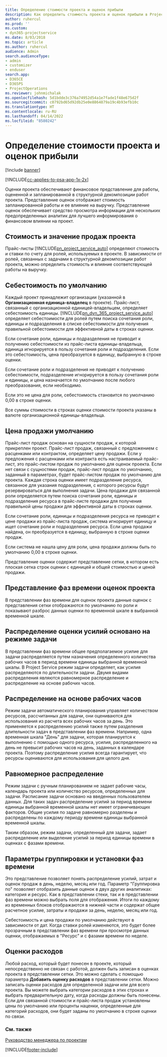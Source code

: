 ```yaml
---
title: Определение стоимости проекта и оценок прибыли
description: Как определить стоимость проекта и оценок прибыли в Project Service
author: ruhercul
ms.prod: ''
ms.custom:
- dyn365-projectservice
ms.date: 8/03/2018
ms.topic: article
ms.author: ruhercul
audience: Admin
search.audienceType:
- admin
- customizer
- enduser
search.app:
- D365CE
- D365PS
- ProjectOperations
ms.reviewer: johnmichalak
ms.openlocfilehash: 5d1bdde3c376a74952d54a1e7fade1f48e675d2f
ms.sourcegitcommit: c0792bd65d92db25e0e8864879a19c4b93efb10c
ms.translationtype: HT
ms.contentlocale: ru-RU
ms.lasthandoff: 04/14/2022
ms.locfileid: "8580242"
---
```

# <a name="determine-project-cost-and-revenue-estimates"></a>Определение стоимости проекта и оценок прибыли 

[!include [banner](../includes/psa-now-project-operations.md)]

[!INCLUDE[cc-applies-to-psa-app-1x-2x](../includes/cc-applies-to-psa-app-1x-2x.md)]

Оценки проекта обеспечивают финансовое представление для работы, оцененной и запланированной в структурной декомпозиции работ проекта. Представление оценок отображает стоимость запланированной работы и ее влияние на выручку. Представление оценок обеспечивает средство просмотра информации для нескольких предопределенных аналитик для лучшего информирования о финансовом влиянии на проект.  
  
## <a name="cost-and-sales-value-of-the-project"></a>Стоимость и значение продаж проекта  
Прайс-листы [!INCLUDE[pn_project_service_auto](../includes/pn-project-service-auto.md)] определяют стоимость и ставки по счету для ролей, используемых в проекте. В зависимости от ролей, связанных с задачами в структурной декомпозиции работ проекта, можно определить стоимость и влияние соответствующей работы на выручку.  
  
## <a name="cost-price-defaulting"></a>Себестоимость по умолчанию  
Каждый проект принадлежит организации (указанной в **Организационная единица-владелец** в проекте). Прайс-лист, связанный с организационной единицей-владельцем, определяет себестоимость единицы. [!INCLUDE[pn_dyn_365_project_service_auto](../includes/pn-dyn-365-project-service-auto.md)] определяет себестоимости для ролей путем поиска сочетания роли, единицы и подразделения в списке себестоимости для получения правильной себестоимости для эффективной даты в строках оценки.  
  
Если сочетание роли, единицы и подразделения не приводит к получению себестоимости из прайс-листа единицы-владельца, единица игнорируется в пользу сочетания роли и подразделения. Если это себестоимость, цена преобразуется в единицу, выбранную в строке оценки.  
  
Если сочетание роли и подразделения не приводят к получению себестоимости, подразделение игнорируется в пользу сочетания роли и единицы, и цена назначается по умолчанию после любого преобразования, если необходимо.  
  
 Если это не цена для роли, себестоимость становится по умолчанию 0,00 в строке оценки.  
  
 Все суммы стоимости в строках оценки стоимости проекта указаны в валюте организационной единицы-владельца.  
  
## <a name="sales-price-defaulting"></a>Цена продажи умолчанию  
Прайс-лист продаж основан на сущности продаж, к которой прикреплен проект. Прайс-лист продаж, связанный с предложением с расценками или контрактом, определяет цену продажи. Если у предложения с расценками или контракта есть настраиваемый прайс-лист, это прайс-листом продаж по умолчанию для оценок проекта. Если нет связи с сущностями продаж, прайс-лист продаж по умолчанию, заданный в параметрах, будет прайс-листом продаж по умолчанию для проекта. Каждая строка оценки имеет подразделение ресурса, связанное для указания подразделения, с которого ресурсы будут резервироваться для выполнения задачи. Цена продажи для связанной роли определяется путем поиска сочетания роли, единицы и подразделения ресурса в прайс-листе продажи для получения правильной цены продажи для эффективной даты в строках оценки.  
  
Если сочетание роли, единицы и подразделения ресурса не приводят к цене продажи из прайс-листа продаж, система игнорирует единицу и ищет сочетание роли и подразделения ресурса. Если цена продажи найдена, он преобразуется в единицу, выбранную в строке оценки продаж.  
  
Если система не нашла цену для роли, цена продажи должны быть по умолчанию 0,00 в строке оценки.  
  
Представление оценки содержит представление сетки, в котором есть плоская сетка строк оценки с единицей и общей стоимостью и ценой продажи.  
  
## <a name="time-phased-view-of-project-estimates"></a>Представление фаз времени оценок проекта  
В представлении фаз времени для оценок проекта данные оценок с представления сетки отображаются по умолчанию по роли и показывают разброс данных оценки по временной шкале в выбранной временной шкале.  
  
## <a name="effort-estimate-allocation-based-on-task-mode"></a>Распределение оценки усилий основано на режиме задачи  
В представлении фаз времени общее предполагаемое усилие для задачи распределяется путем назначения определенного количества рабочих часов в период времени единицы выбранной временной шкалы. В Project Service режим задачи определяет, как усилия распределяются по длительности задачи. Двумя видами распределения являются равномерное распределение и распределение на основе рабочих часов. 
  
## <a name="work-hours-based-allocation"></a>Распределение на основе рабочих часов  
Режим задачи автоматического планирования управляет количеством ресурсов, рассчитанных для задачи, они оцениваются для использования из расчета всех рабочих часов за день. Это применяется к распределению усилий также путем разделения длительности задач в представлении фаз времени. Например, одна временная шкала "День" для задачи, которая планируется к выполнению с помощью одного ресурса, усилия, распределенного на день не превысит рабочих часов на день, заданных в календаре проекта. Поэтому распределение усилия всегда гарантирует, что ресурсы оцениваются для использования для целого дня.  
  
## <a name="even-distribution"></a>Равномерное распределение  
Режим задачи с ручным планированием не задает рабочие часы, календарь проекта или количество ресурсов, определенных для задачи. Расписание задачи основано на введенных пользователем данных. Для таких задач распределение усилий за период времени единицы выбранной временной шкалы нет имеет ограничивающих факторов. Общие усилия по задаче равномерно разделены и распределены по каждому периоду времени единицы выбранной временной шкалы.  
  
Таким образом, режим задачи, определенный для задачи, задает распределение или выделение усилий за период единицы времени в оценках с фазами времени.  
  
## <a name="grouping-and-time-phasing-options"></a>Параметры группировки и установки фаз времени  
Это представление позволяет понять распределение усилий, затрат и оценок продаж в день, неделю, месяц или год. Параметр "Группировка по" позволяет отобразить данные оценок в двух других аналитиках: категория и ресурс. Как в представлении стеки, так и в представлении фаз времени можно выбрать поля для отображения. Итоги по каждому из временных блоков отображаются в нижней части и содержат общее расчетное усилие, затраты и продажи за день, неделю, месяц или год.  
  
Себестоимость и цена продажи по умолчанию действуют в зависимости от дат. Когда ставки ролей изменяются, это будет более прозрачным в представлении фаз времени при просмотре данных оценки, отображаемых в "Ресурс" и с фазами времени по неделе.  
  
## <a name="expense-estimates"></a>Оценки расходов  
Любой расход, который будет понесен в проекте, который непосредственно не связан с работой, должен быть записан в оценках проекта в представлении сетки. Это можно сделать с помощью параметра **Добавить оценку расходов** в представлении сетки. Можно записать оценки расходов для определенной задачи или для всего проекта. Вы можете выбрать категории расходов в этих строках и выбрать предварительную дату, когда расходы должны быть понесены. Если для связанной стоимости и прайс-листа продаж установлены цены по умолчанию или проценты наценки, определенные для категорий расходов, они будет заданы по умолчанию в строке оценки по связи.  
  
### <a name="see-also"></a>См. также  
 [Руководство менеджера по проектам](../psa/project-manager-guide.md)


[!INCLUDE[footer-include](../includes/footer-banner.md)]
